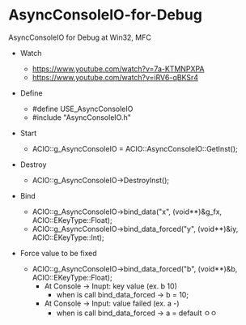 # AsyncConsoleIO-for-Debug
AsyncConsoleIO for Debug at Win32, MFC

- Watch
  - https://www.youtube.com/watch?v=7a-KTMNPXPA
  - https://www.youtube.com/watch?v=iRV6-qBKSr4

- Define
  - #define USE_AsyncConsoleIO
  - #include "AsyncConsoleIO.h"

- Start
  - ACIO::g_AsyncConsoleIO = ACIO::AsyncConsoleIO::GetInst();

- Destroy
  - ACIO::g_AsyncConsoleIO->DestroyInst();

- Bind
  - ACIO::g_AsyncConsoleIO->bind_data("x", (void**)&g_fx, ACIO::EKeyType::Float);
  - ACIO::g_AsyncConsoleIO->bind_data_forced("y", (void**)&iy, ACIO::EKeyType::Int);

- Force value to be fixed
  - ACIO::g_AsyncConsoleIO->bind_data_forced("b", (void**)&b, ACIO::EKeyType::Float);
    - At Console -> Inupt: key value (ex. b 10)
      - when is call bind_data_forced -> b = 10;
    - At Console -> Input: value failed (ex. a -)
      - when is call bind_data_forced -> a = default
ㅇㅇ
